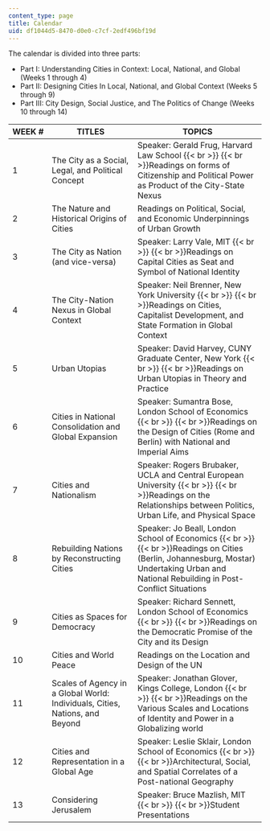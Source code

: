 ```yaml
---
content_type: page
title: Calendar
uid: df1044d5-8470-d0e0-c7cf-2edf496bf19d
---
```


The calendar is divided into three parts:

*   Part I: Understanding Cities in Context: Local, National, and Global (Weeks 1 through 4)
*   Part II: Designing Cities In Local, National, and Global Context (Weeks 5 through 9)
*   Part III: City Design, Social Justice, and The Politics of Change (Weeks 10 through 14)

| WEEK # | TITLES | TOPICS |
| --- | --- | --- |
| 1 | The City as a Social, Legal, and Political Concept | Speaker: Gerald Frug, Harvard Law School  {{< br >}}  {{< br >}}Readings on forms of Citizenship and Political Power as Product of the City-State Nexus |
| 2 | The Nature and Historical Origins of Cities | Readings on Political, Social, and Economic Underpinnings of Urban Growth |
| 3 | The City as Nation (and vice-versa) | Speaker: Larry Vale, MIT  {{< br >}}  {{< br >}}Readings on Capital Cities as Seat and Symbol of National Identity |
| 4 | The City-Nation Nexus in Global Context | Speaker: Neil Brenner, New York University  {{< br >}}  {{< br >}}Readings on Cities, Capitalist Development, and State Formation in Global Context |
| 5 | Urban Utopias | Speaker: David Harvey, CUNY Graduate Center, New York  {{< br >}}  {{< br >}}Readings on Urban Utopias in Theory and Practice |
| 6 | Cities in National Consolidation and Global Expansion | Speaker: Sumantra Bose, London School of Economics  {{< br >}}  {{< br >}}Readings on the Design of Cities (Rome and Berlin) with National and Imperial Aims |
| 7 | Cities and Nationalism | Speaker: Rogers Brubaker, UCLA and Central European University  {{< br >}}  {{< br >}}Readings on the Relationships between Politics, Urban Life, and Physical Space |
| 8 | Rebuilding Nations by Reconstructing Cities | Speaker: Jo Beall, London School of Economics  {{< br >}}  {{< br >}}Readings on Cities (Berlin, Johannesburg, Mostar) Undertaking Urban and National Rebuilding in Post-Conflict Situations |
| 9 | Cities as Spaces for Democracy | Speaker: Richard Sennett, London School of Economics  {{< br >}}  {{< br >}}Readings on the Democratic Promise of the City and its Design |
| 10 | Cities and World Peace | Readings on the Location and Design of the UN |
| 11 | Scales of Agency in a Global World: Individuals, Cities, Nations, and Beyond | Speaker: Jonathan Glover, Kings College, London  {{< br >}}  {{< br >}}Readings on the Various Scales and Locations of Identity and Power in a Globalizing world |
| 12 | Cities and Representation in a Global Age | Speaker: Leslie Sklair, London School of Economics  {{< br >}}  {{< br >}}Architectural, Social, and Spatial Correlates of a Post-national Geography |
| 13 | Considering Jerusalem | Speaker: Bruce Mazlish, MIT  {{< br >}}  {{< br >}}Student Presentations